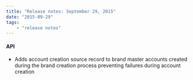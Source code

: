 ```yaml
---
title: "Release notes: September 29, 2015"
date: "2015-09-29"
tags:
    - "release notes"
---
```


#### API
+ Adds account creation source record to brand master accounts created during the brand creation process preventing failures during account creation